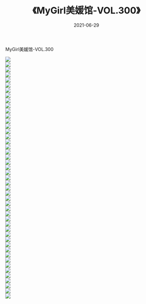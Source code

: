 ﻿---
layout: post
title:  《MyGirl美媛馆-VOL.300》
date:   2021-06-29
img: http://img.660000.xyz/Sharelink/网络美图/2021/MyGirl美媛馆-VOL.300/000.jpg
categories: [美女, 清纯, 唯美]
---

MyGirl美媛馆-VOL.300

  ![](http://img.660000.xyz/Sharelink/网络美图/2021/MyGirl美媛馆-VOL.300/001.jpg) <br> ![](http://img.660000.xyz/Sharelink/网络美图/2021/MyGirl美媛馆-VOL.300/002.jpg) <br> ![](http://img.660000.xyz/Sharelink/网络美图/2021/MyGirl美媛馆-VOL.300/003.jpg) <br> ![](http://img.660000.xyz/Sharelink/网络美图/2021/MyGirl美媛馆-VOL.300/004.jpg) <br> ![](http://img.660000.xyz/Sharelink/网络美图/2021/MyGirl美媛馆-VOL.300/005.jpg) <br> ![](http://img.660000.xyz/Sharelink/网络美图/2021/MyGirl美媛馆-VOL.300/006.jpg) <br> ![](http://img.660000.xyz/Sharelink/网络美图/2021/MyGirl美媛馆-VOL.300/007.jpg) <br> ![](http://img.660000.xyz/Sharelink/网络美图/2021/MyGirl美媛馆-VOL.300/008.jpg) <br> ![](http://img.660000.xyz/Sharelink/网络美图/2021/MyGirl美媛馆-VOL.300/009.jpg) <br> ![](http://img.660000.xyz/Sharelink/网络美图/2021/MyGirl美媛馆-VOL.300/010.jpg) <br> ![](http://img.660000.xyz/Sharelink/网络美图/2021/MyGirl美媛馆-VOL.300/011.jpg) <br> ![](http://img.660000.xyz/Sharelink/网络美图/2021/MyGirl美媛馆-VOL.300/012.jpg) <br> ![](http://img.660000.xyz/Sharelink/网络美图/2021/MyGirl美媛馆-VOL.300/013.jpg) <br> ![](http://img.660000.xyz/Sharelink/网络美图/2021/MyGirl美媛馆-VOL.300/014.jpg) <br> ![](http://img.660000.xyz/Sharelink/网络美图/2021/MyGirl美媛馆-VOL.300/015.jpg) <br> ![](http://img.660000.xyz/Sharelink/网络美图/2021/MyGirl美媛馆-VOL.300/016.jpg) <br> ![](http://img.660000.xyz/Sharelink/网络美图/2021/MyGirl美媛馆-VOL.300/017.jpg) <br> ![](http://img.660000.xyz/Sharelink/网络美图/2021/MyGirl美媛馆-VOL.300/018.jpg) <br> ![](http://img.660000.xyz/Sharelink/网络美图/2021/MyGirl美媛馆-VOL.300/019.jpg) <br> ![](http://img.660000.xyz/Sharelink/网络美图/2021/MyGirl美媛馆-VOL.300/020.jpg) <br> ![](http://img.660000.xyz/Sharelink/网络美图/2021/MyGirl美媛馆-VOL.300/021.jpg) <br> ![](http://img.660000.xyz/Sharelink/网络美图/2021/MyGirl美媛馆-VOL.300/022.jpg) <br> ![](http://img.660000.xyz/Sharelink/网络美图/2021/MyGirl美媛馆-VOL.300/023.jpg) <br> ![](http://img.660000.xyz/Sharelink/网络美图/2021/MyGirl美媛馆-VOL.300/024.jpg) <br> ![](http://img.660000.xyz/Sharelink/网络美图/2021/MyGirl美媛馆-VOL.300/025.jpg) <br> ![](http://img.660000.xyz/Sharelink/网络美图/2021/MyGirl美媛馆-VOL.300/026.jpg) <br> ![](http://img.660000.xyz/Sharelink/网络美图/2021/MyGirl美媛馆-VOL.300/027.jpg) <br> ![](http://img.660000.xyz/Sharelink/网络美图/2021/MyGirl美媛馆-VOL.300/028.jpg) <br> ![](http://img.660000.xyz/Sharelink/网络美图/2021/MyGirl美媛馆-VOL.300/029.jpg) <br> ![](http://img.660000.xyz/Sharelink/网络美图/2021/MyGirl美媛馆-VOL.300/030.jpg) <br> ![](http://img.660000.xyz/Sharelink/网络美图/2021/MyGirl美媛馆-VOL.300/031.jpg) <br> ![](http://img.660000.xyz/Sharelink/网络美图/2021/MyGirl美媛馆-VOL.300/032.jpg) <br> ![](http://img.660000.xyz/Sharelink/网络美图/2021/MyGirl美媛馆-VOL.300/033.jpg) <br> ![](http://img.660000.xyz/Sharelink/网络美图/2021/MyGirl美媛馆-VOL.300/034.jpg) <br> ![](http://img.660000.xyz/Sharelink/网络美图/2021/MyGirl美媛馆-VOL.300/035.jpg) <br> ![](http://img.660000.xyz/Sharelink/网络美图/2021/MyGirl美媛馆-VOL.300/036.jpg) <br> ![](http://img.660000.xyz/Sharelink/网络美图/2021/MyGirl美媛馆-VOL.300/037.jpg) <br> ![](http://img.660000.xyz/Sharelink/网络美图/2021/MyGirl美媛馆-VOL.300/038.jpg) <br> ![](http://img.660000.xyz/Sharelink/网络美图/2021/MyGirl美媛馆-VOL.300/039.jpg) <br> ![](http://img.660000.xyz/Sharelink/网络美图/2021/MyGirl美媛馆-VOL.300/040.jpg) <br> ![](http://img.660000.xyz/Sharelink/网络美图/2021/MyGirl美媛馆-VOL.300/041.jpg) <br> ![](http://img.660000.xyz/Sharelink/网络美图/2021/MyGirl美媛馆-VOL.300/042.jpg) <br> ![](http://img.660000.xyz/Sharelink/网络美图/2021/MyGirl美媛馆-VOL.300/043.jpg) <br> ![](http://img.660000.xyz/Sharelink/网络美图/2021/MyGirl美媛馆-VOL.300/044.jpg) <br> ![](http://img.660000.xyz/Sharelink/网络美图/2021/MyGirl美媛馆-VOL.300/045.jpg) <br> ![](http://img.660000.xyz/Sharelink/网络美图/2021/MyGirl美媛馆-VOL.300/046.jpg) <br> ![](http://img.660000.xyz/Sharelink/网络美图/2021/MyGirl美媛馆-VOL.300/047.jpg) <br>